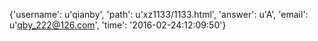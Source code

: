 {'username': u'qianby', 'path': u'xz1133/1133.html', 'answer': u'A', 'email': u'qby_222@126.com', 'time': '2016-02-24:12:09:50'}